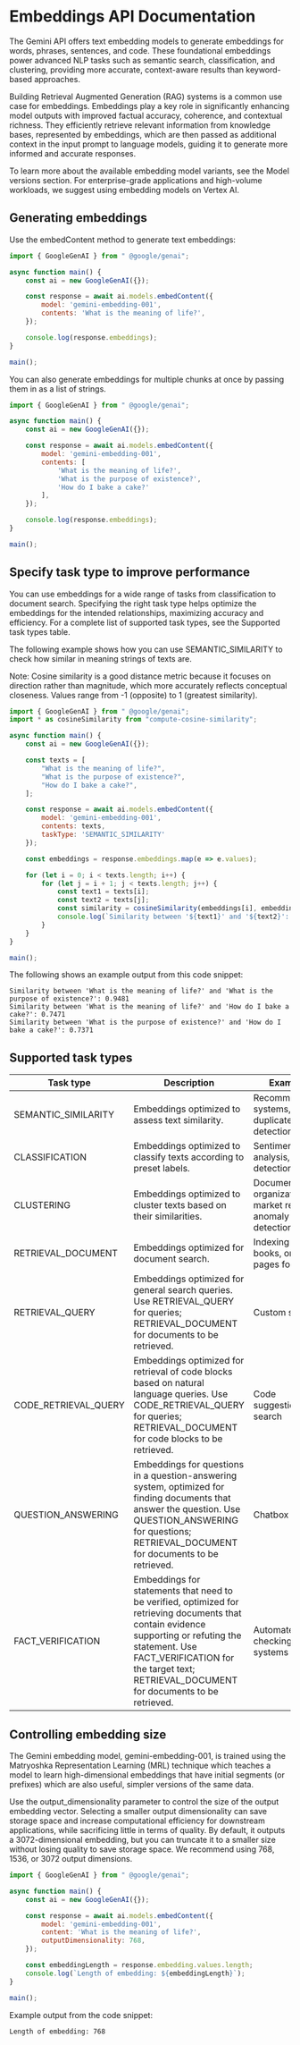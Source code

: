 # Embeddings API Documentation

The Gemini API offers text embedding models to generate embeddings for words, phrases, sentences, and code. These foundational embeddings power advanced NLP tasks such as semantic search, classification, and clustering, providing more accurate, context-aware results than keyword-based approaches.

Building Retrieval Augmented Generation (RAG) systems is a common use case for embeddings. Embeddings play a key role in significantly enhancing model outputs with improved factual accuracy, coherence, and contextual richness. They efficiently retrieve relevant information from knowledge bases, represented by embeddings, which are then passed as additional context in the input prompt to language models, guiding it to generate more informed and accurate responses.

To learn more about the available embedding model variants, see the Model versions section. For enterprise-grade applications and high-volume workloads, we suggest using embedding models on Vertex AI.

## Generating embeddings

Use the embedContent method to generate text embeddings:

```javascript
import { GoogleGenAI } from " @google/genai";

async function main() {
    const ai = new GoogleGenAI({});

    const response = await ai.models.embedContent({
        model: 'gemini-embedding-001',
        contents: 'What is the meaning of life?',
    });

    console.log(response.embeddings);
}

main();
```

You can also generate embeddings for multiple chunks at once by passing them in as a list of strings.

```javascript
import { GoogleGenAI } from " @google/genai";

async function main() {
    const ai = new GoogleGenAI({});

    const response = await ai.models.embedContent({
        model: 'gemini-embedding-001',
        contents: [
            'What is the meaning of life?',
            'What is the purpose of existence?',
            'How do I bake a cake?'
        ],
    });

    console.log(response.embeddings);
}

main();
```

## Specify task type to improve performance

You can use embeddings for a wide range of tasks from classification to document search. Specifying the right task type helps optimize the embeddings for the intended relationships, maximizing accuracy and efficiency. For a complete list of supported task types, see the Supported task types table.

The following example shows how you can use SEMANTIC_SIMILARITY to check how similar in meaning strings of texts are.

Note: Cosine similarity is a good distance metric because it focuses on direction rather than magnitude, which more accurately reflects conceptual closeness. Values range from -1 (opposite) to 1 (greatest similarity).

```javascript
import { GoogleGenAI } from " @google/genai";
import * as cosineSimilarity from "compute-cosine-similarity";

async function main() {
    const ai = new GoogleGenAI({});

    const texts = [
        "What is the meaning of life?",
        "What is the purpose of existence?",
        "How do I bake a cake?",
    ];

    const response = await ai.models.embedContent({
        model: 'gemini-embedding-001',
        contents: texts,
        taskType: 'SEMANTIC_SIMILARITY'
    });

    const embeddings = response.embeddings.map(e => e.values);

    for (let i = 0; i < texts.length; i++) {
        for (let j = i + 1; j < texts.length; j++) {
            const text1 = texts[i];
            const text2 = texts[j];
            const similarity = cosineSimilarity(embeddings[i], embeddings[j]);
            console.log(`Similarity between '${text1}' and '${text2}': ${similarity.toFixed(4)}`);
        }
    }
}

main();
```

The following shows an example output from this code snippet:

```
Similarity between 'What is the meaning of life?' and 'What is the purpose of existence?': 0.9481
Similarity between 'What is the meaning of life?' and 'How do I bake a cake?': 0.7471
Similarity between 'What is the purpose of existence?' and 'How do I bake a cake?': 0.7371
```

## Supported task types

| Task type | Description | Examples |
|-----------|-------------|----------|
| SEMANTIC_SIMILARITY | Embeddings optimized to assess text similarity. | Recommendation systems, duplicate detection |
| CLASSIFICATION | Embeddings optimized to classify texts according to preset labels. | Sentiment analysis, spam detection |
| CLUSTERING | Embeddings optimized to cluster texts based on their similarities. | Document organization, market research, anomaly detection |
| RETRIEVAL_DOCUMENT | Embeddings optimized for document search. | Indexing articles, books, or web pages for search. |
| RETRIEVAL_QUERY | Embeddings optimized for general search queries. Use RETRIEVAL_QUERY for queries; RETRIEVAL_DOCUMENT for documents to be retrieved. | Custom search |
| CODE_RETRIEVAL_QUERY | Embeddings optimized for retrieval of code blocks based on natural language queries. Use CODE_RETRIEVAL_QUERY for queries; RETRIEVAL_DOCUMENT for code blocks to be retrieved. | Code suggestions and search |
| QUESTION_ANSWERING | Embeddings for questions in a question-answering system, optimized for finding documents that answer the question. Use QUESTION_ANSWERING for questions; RETRIEVAL_DOCUMENT for documents to be retrieved. | Chatbox |
| FACT_VERIFICATION | Embeddings for statements that need to be verified, optimized for retrieving documents that contain evidence supporting or refuting the statement. Use FACT_VERIFICATION for the target text; RETRIEVAL_DOCUMENT for documents to be retrieved. | Automated fact-checking systems |

## Controlling embedding size

The Gemini embedding model, gemini-embedding-001, is trained using the Matryoshka Representation Learning (MRL) technique which teaches a model to learn high-dimensional embeddings that have initial segments (or prefixes) which are also useful, simpler versions of the same data.

Use the output_dimensionality parameter to control the size of the output embedding vector. Selecting a smaller output dimensionality can save storage space and increase computational efficiency for downstream applications, while sacrificing little in terms of quality. By default, it outputs a 3072-dimensional embedding, but you can truncate it to a smaller size without losing quality to save storage space. We recommend using 768, 1536, or 3072 output dimensions.

```javascript
import { GoogleGenAI } from " @google/genai";

async function main() {
    const ai = new GoogleGenAI({});

    const response = await ai.models.embedContent({
        model: 'gemini-embedding-001',
        content: 'What is the meaning of life?',
        outputDimensionality: 768,
    });

    const embeddingLength = response.embedding.values.length;
    console.log(`Length of embedding: ${embeddingLength}`);
}

main();
```

Example output from the code snippet:

```
Length of embedding: 768
```